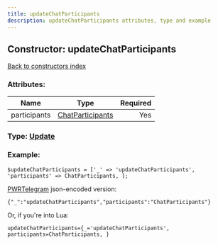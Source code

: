 ```yaml
---
title: updateChatParticipants
description: updateChatParticipants attributes, type and example
---
```

## Constructor: updateChatParticipants  
[Back to constructors index](index.md)



### Attributes:

| Name     |    Type       | Required |
|----------|:-------------:|---------:|
|participants|[ChatParticipants](../types/ChatParticipants.md) | Yes|



### Type: [Update](../types/Update.md)


### Example:

```
$updateChatParticipants = ['_' => 'updateChatParticipants', 'participants' => ChatParticipants, ];
```  

[PWRTelegram](https://pwrtelegram.xyz) json-encoded version:

```
{"_":"updateChatParticipants","participants":"ChatParticipants"}
```


Or, if you're into Lua:  


```
updateChatParticipants={_='updateChatParticipants', participants=ChatParticipants, }

```


